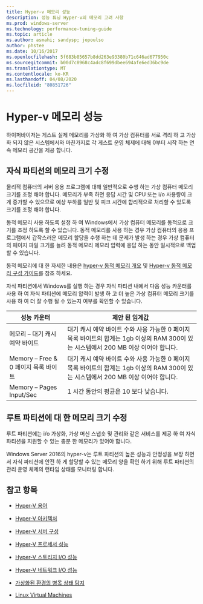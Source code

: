 ```yaml
---
title: Hyper-v 메모리 성능
description: 성능 튜닝 Hyper-v의 메모리 고려 사항
ms.prod: windows-server
ms.technology: performance-tuning-guide
ms.topic: article
ms.author: asmahi; sandysp; jopoulso
author: phstee
ms.date: 10/16/2017
ms.openlocfilehash: 5f683b85657b8dd263e93380b71c646ad677950c
ms.sourcegitcommit: b00d7c8968c4adc8f699dbee694afe6ed36bc9de
ms.translationtype: MT
ms.contentlocale: ko-KR
ms.lasthandoff: 04/08/2020
ms.locfileid: "80851726"
---
```

# <a name="hyper-v-memory-performance"></a>Hyper-v 메모리 성능


하이퍼바이저는 게스트 실제 메모리를 가상화 하 여 가상 컴퓨터를 서로 격리 하 고 가상화 되지 않은 시스템에서와 마찬가지로 각 게스트 운영 체제에 대해 0부터 시작 하는 연속 메모리 공간을 제공 합니다.

## <a name="correct-memory-sizing-for-child-partitions"></a>자식 파티션의 메모리 크기 수정

물리적 컴퓨터의 서버 응용 프로그램에 대해 일반적으로 수행 하는 가상 컴퓨터 메모리 크기를 조정 해야 합니다. 메모리가 부족 하면 응답 시간 및 CPU 또는 i/o 사용량이 크게 증가할 수 있으므로 예상 부하를 일반 및 피크 시간에 합리적으로 처리할 수 있도록 크기를 조정 해야 합니다.

동적 메모리 사용 하도록 설정 하 여 Windows에서 가상 컴퓨터 메모리를 동적으로 크기를 조정 하도록 할 수 있습니다. 동적 메모리를 사용 하는 경우 가상 컴퓨터의 응용 프로그램에서 갑작스러운 메모리 할당을 수행 하는 데 문제가 발생 하는 경우 가상 컴퓨터의 페이지 파일 크기를 늘려 동적 메모리 메모리 압력에 응답 하는 동안 일시적으로 백업할 수 있습니다.

동적 메모리에 대 한 자세한 내용은 [hyper-v 동적 메모리 개요]( https://go.microsoft.com/fwlink/?linkid=834434) 및 [Hyper-v 동적 메모리 구성 가이드](https://go.microsoft.com/fwlink/?linkid=834435)를 참조 하세요.

자식 파티션에서 Windows를 실행 하는 경우 자식 파티션 내에서 다음 성능 카운터를 사용 하 여 자식 파티션에 메모리 압력이 발생 하 고 더 높은 가상 컴퓨터 메모리 크기를 사용 하 여 더 잘 수행 될 수 있는지 여부를 확인할 수 있습니다.

| 성능 카운터                                                         | 제안 된 임계값                                                                                                                                                           |
|-----------------------------------------------------------------------------|-------------------------------------------------------------------------------------------------------------------------------------------------------------------------------------|
| 메모리 – 대기 캐시 예약 바이트                                        | 대기 캐시 예약 바이트 수와 사용 가능한 0 페이지 목록 바이트의 합계는 1gb 이상의 RAM 300이 있는 시스템에서 200 MB 이상 이어야 합니다. |
| Memory – Free & 0 페이지 목록 바이트                                        | 대기 캐시 예약 바이트 수와 사용 가능한 0 페이지 목록 바이트의 합계는 1gb 이상의 RAM 300이 있는 시스템에서 200 MB 이상 이어야 합니다. |
| Memory – Pages Input/Sec                                                    | 1 시간 동안의 평균은 10 보다 낮습니다.                                                                                                                                       | 

## <a name="correct-memory-sizing-for-root-partition"></a>루트 파티션에 대 한 메모리 크기 수정

루트 파티션에는 i/o 가상화, 가상 머신 스냅숏 및 관리와 같은 서비스를 제공 하 여 자식 파티션을 지원할 수 있는 충분 한 메모리가 있어야 합니다.

Windows Server 2016의 hyper-v는 루트 파티션의 높은 성능과 안정성을 보장 하면서 자식 파티션에 안전 하 게 할당할 수 있는 메모리 양을 확인 하기 위해 루트 파티션의 관리 운영 체제의 런타임 상태를 모니터링 합니다.

## <a name="see-also"></a>참고 항목

-   [Hyper-V 용어](terminology.md)

-   [Hyper-V 아키텍처](architecture.md)

-   [Hyper-V 서버 구성](configuration.md)

-   [Hyper-V 프로세서 성능](processor-performance.md)

-   [Hyper-V 스토리지 I/O 성능](storage-io-performance.md)

-   [Hyper-V 네트워크 I/O 성능](network-io-performance.md)

-   [가상화된 환경의 병목 상태 탐지](detecting-virtualized-environment-bottlenecks.md)

-   [Linux Virtual Machines](linux-virtual-machine-considerations.md)
